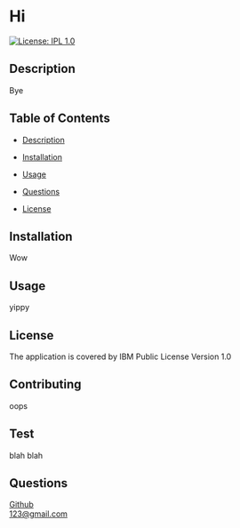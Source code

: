 # Hi
 [![License: IPL 1.0](https://img.shields.io/badge/License-IPL_1.0-blue.svg)](https://opensource.org/licenses/IPL-1.0)

## Description
Bye
## Table of Contents

 * [Description](#description)

 * [Installation](#installation)

 * [Usage](#usage)

 * [Questions](#questions)

 * [License](#license)

## Installation
Wow

## Usage
yippy

## License
The application is covered by IBM Public License Version 1.0

## Contributing
oops

## Test
blah blah

## Questions
[Github](https://github.com/willieyeh1)
<br><a href="Email:'123@gmail.com'">123@gmail.com</a>
        